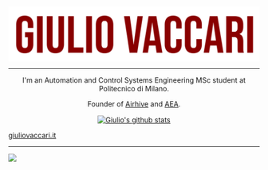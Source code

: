 <a href="https://giuliovaccari.it"><img align="center" src="https://raw.githubusercontent.com/giuliovv/giuliovv/main/assets/giulio_github_rosso.png"/></a>

___
<p align="center">
I'm an Automation and Control Systems Engineering MSc student at Politecnico di Milano.
</p>
<p align="center">
    Founder of <a href="https://github.com/airhive">Airhive</a> and <a href="https://www.aeapolimi.it">AEA</a>.  
</p>
    
<p align="center">
<a href="#"><img align="center" src="https://github-readme-stats.vercel.app/api?username=giuliovv&include_all_commits=true&bg_color=eeeeee&hide_border=true&show_icons=true&count_private=true&icon_color=7f0000&title_color=7f0000&text_color=b71c1c" alt="Giulio's github stats" /> </a></p>

<a href="https://giuliovaccari.it">giuliovaccari.it</a>
___
<a href="https://www.linkedin.com/in/giuliovaccari/">
    <img src="https://img.shields.io/badge/LinkedIn-0077B5?style=for-the-badge&logo=linkedin&logoColor=white "/>
</a>
